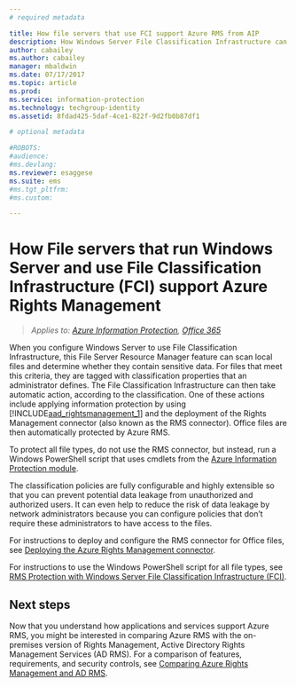 ```yaml
---
# required metadata

title: How file servers that use FCI support Azure RMS from AIP
description: How Windows Server File Classification Infrastructure can be used with Azure RMS when you deploy the RMS connector to automatically protect Office documents.
author: cabailey
ms.author: cabailey
manager: mbaldwin
ms.date: 07/17/2017
ms.topic: article
ms.prod:
ms.service: information-protection
ms.technology: techgroup-identity
ms.assetid: 8fdad425-5daf-4ce1-822f-9d2fb0b87df1

# optional metadata

#ROBOTS:
#audience:
#ms.devlang:
ms.reviewer: esaggese
ms.suite: ems
#ms.tgt_pltfrm:
#ms.custom:

---
```



# How File servers that run Windows Server and use File Classification Infrastructure (FCI) support Azure Rights Management

>*Applies to: [Azure Information Protection](https://azure.microsoft.com/pricing/details/information-protection), [Office 365](http://download.microsoft.com/download/E/C/F/ECF42E71-4EC0-48FF-AA00-577AC14D5B5C/Azure_Information_Protection_licensing_datasheet_EN-US.pdf)*


When you configure Windows Server to use File Classification Infrastructure, this File Server Resource Manager feature can scan local files and determine whether they contain sensitive data. For files that meet this criteria, they are tagged with classification properties that an administrator defines. The File Classification Infrastructure can then take automatic action, according to the classification. One of these actions include applying information protection by using [!INCLUDE[aad_rightsmanagement_1](../includes/aad_rightsmanagement_1.md)] and the deployment of the Rights Management connector (also known as the RMS connector). Office files are then automatically protected by Azure RMS.

To protect all file types, do not use the RMS connector, but instead, run a Windows PowerShell script that uses cmdlets from the [Azure Information Protection module](../rms-client/client-admin-guide-powershell.md).

The classification policies are fully configurable and highly extensible so that you can prevent potential data leakage from unauthorized and authorized users. It can even help to reduce the risk of data leakage by network administrators because you can configure policies that don’t require these administrators to have access to the files.

For instructions to deploy and configure the RMS connector for Office files, see [Deploying the Azure Rights Management connector](../deploy-use/deploy-rms-connector.md).

For instructions to use the Windows PowerShell script for all file types, see [RMS Protection with Windows Server File Classification Infrastructure &#40;FCI&#41;](../rms-client/configure-fci.md).



## Next steps
Now that you understand how applications and services support Azure RMS, you might be interested in comparing Azure RMS with the on-premises version of Rights Management, Active Directory Rights Management Services (AD RMS). For a comparison of features, requirements, and security controls, see [Comparing Azure Rights Management and AD RMS](compare-azure-rms-ad-rms.md).


